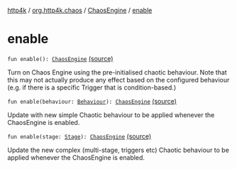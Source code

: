 [http4k](../../index.md) / [org.http4k.chaos](../index.md) / [ChaosEngine](index.md) / [enable](./enable.md)

# enable

`fun enable(): `[`ChaosEngine`](index.md) [(source)](https://github.com/http4k/http4k/blob/master/http4k-testing-chaos/src/main/kotlin/org/http4k/chaos/ChaosEngine.kt#L38)

Turn on Chaos Engine using the pre-initialised chaotic behaviour. Note that this may not actually produce any
effect based on the configured behaviour (e.g. if there is a specific Trigger that is condition-based.)

`fun enable(behaviour: `[`Behaviour`](../-behaviour.md)`): `[`ChaosEngine`](index.md) [(source)](https://github.com/http4k/http4k/blob/master/http4k-testing-chaos/src/main/kotlin/org/http4k/chaos/ChaosEngine.kt#L43)

Update with new simple Chaotic behaviour to be applied whenever the ChaosEngine is enabled.

`fun enable(stage: `[`Stage`](../-stage.md)`): `[`ChaosEngine`](index.md) [(source)](https://github.com/http4k/http4k/blob/master/http4k-testing-chaos/src/main/kotlin/org/http4k/chaos/ChaosEngine.kt#L51)

Update the new complex (multi-stage, triggers etc) Chaotic behaviour to be applied whenever the ChaosEngine is enabled.

